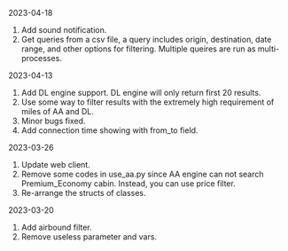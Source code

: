 2023-04-18

1. Add sound notification.
2. Get queries from a csv file, a query includes origin, destination, date
   range, and other options for filtering. Multiple queires are run as multi-processes.

2023-04-13

1. Add DL engine support. DL engine will only return first 20 results.
2. Use some way to filter results with the extremely high requirement of miles of AA and DL.
3. Minor bugs fixed.
4. Add connection time showing with from_to field.

2023-03-26

1. Update web client.
2. Remove some codes in use_aa.py since AA engine can not search Premium_Economy cabin. Instead, you can use price
   filter.
3. Re-arrange the structs of classes.

2023-03-20

1. Add airbound filter.
2. Remove useless parameter and vars.
